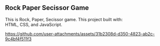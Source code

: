 <h2> Rock Paper Secissor Game</h2>

<p> This is Rock, Paper, Secissor game. This project built with:<br> HTML, CSS, and
JavaScript.</p>



https://github.com/user-attachments/assets/31b2308d-d350-4823-ab2c-9c4bf4f511f3

